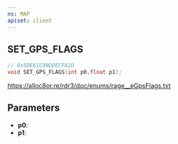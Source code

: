 ```yaml
---
ns: MAP
apiset: client
---
```

## SET_GPS_FLAGS

```c
// 0x5DE61C90DDECFA2D
void SET_GPS_FLAGS(int p0,float p1);
```

https://alloc8or.re/rdr3/doc/enums/rage__eGpsFlags.txt

## Parameters
* **p0**:
* **p1**: